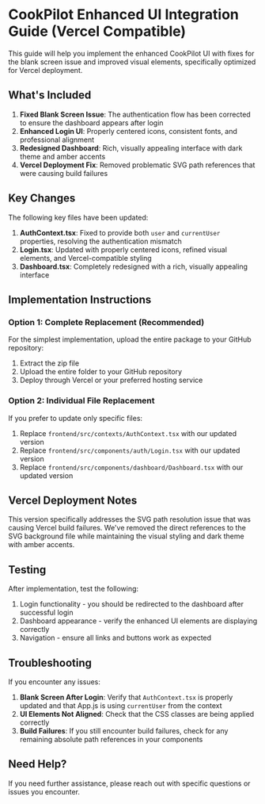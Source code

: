# CookPilot Enhanced UI Integration Guide (Vercel Compatible)

This guide will help you implement the enhanced CookPilot UI with fixes for the blank screen issue and improved visual elements, specifically optimized for Vercel deployment.

## What's Included

1. **Fixed Blank Screen Issue**: The authentication flow has been corrected to ensure the dashboard appears after login
2. **Enhanced Login UI**: Properly centered icons, consistent fonts, and professional alignment
3. **Redesigned Dashboard**: Rich, visually appealing interface with dark theme and amber accents
4. **Vercel Deployment Fix**: Removed problematic SVG path references that were causing build failures

## Key Changes

The following key files have been updated:

1. **AuthContext.tsx**: Fixed to provide both `user` and `currentUser` properties, resolving the authentication mismatch
2. **Login.tsx**: Updated with properly centered icons, refined visual elements, and Vercel-compatible styling
3. **Dashboard.tsx**: Completely redesigned with a rich, visually appealing interface

## Implementation Instructions

### Option 1: Complete Replacement (Recommended)

For the simplest implementation, upload the entire package to your GitHub repository:

1. Extract the zip file
2. Upload the entire folder to your GitHub repository
3. Deploy through Vercel or your preferred hosting service

### Option 2: Individual File Replacement

If you prefer to update only specific files:

1. Replace `frontend/src/contexts/AuthContext.tsx` with our updated version
2. Replace `frontend/src/components/auth/Login.tsx` with our updated version
3. Replace `frontend/src/components/dashboard/Dashboard.tsx` with our updated version

## Vercel Deployment Notes

This version specifically addresses the SVG path resolution issue that was causing Vercel build failures. We've removed the direct references to the SVG background file while maintaining the visual styling and dark theme with amber accents.

## Testing

After implementation, test the following:

1. Login functionality - you should be redirected to the dashboard after successful login
2. Dashboard appearance - verify the enhanced UI elements are displaying correctly
3. Navigation - ensure all links and buttons work as expected

## Troubleshooting

If you encounter any issues:

1. **Blank Screen After Login**: Verify that `AuthContext.tsx` is properly updated and that App.js is using `currentUser` from the context
2. **UI Elements Not Aligned**: Check that the CSS classes are being applied correctly
3. **Build Failures**: If you still encounter build failures, check for any remaining absolute path references in your components

## Need Help?

If you need further assistance, please reach out with specific questions or issues you encounter.
